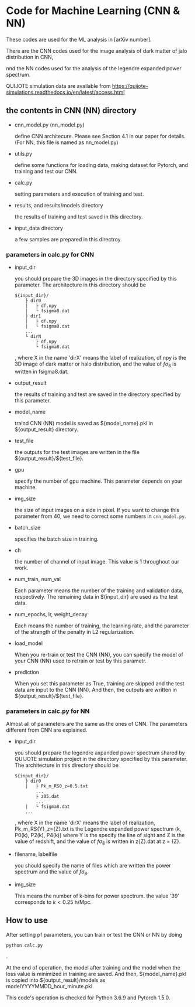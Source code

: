 # Code for Machine Learning (CNN & NN)

These codes are used for the ML analysis in [arXiv number].

There are the CNN codes used for the image analysis of dark matter of jalo distribution in CNN,

nnd the NN codes used for the analysis of the legendre expanded power spectrum.

QUIJOTE simulation data are available from https://quijote-simulations.readthedocs.io/en/latest/access.html

## the contents in CNN (NN) directory

- cnn_model.py (nn_model.py)

    define CNN architecure. Please see Section 4.1 in our paper for details. (For NN, this file is named as nn_model.py)

- utils.py

  define some functions for loading data, making dataset for Pytorch,  and training and test our CNN.

- calc.py

    setting parameters and execution of training and test.

- results, and results/models directory

    the results of training and test saved in this directory.

- input_data directory

    a few samples are prepared in this directroy.


### parameters in calc.py for CNN

- input_dir

    you should prepare the 3D images in the directory specified by this parameter. The architecture in this directory should be

    ```
    ${input_dir}/
        ├ dir0
        |   ├ df.npy
        |   └ fsigma8.dat
        ├ dir1
        |   ├ df.npy
        |   └ fsigma8.dat
        ...
        └ dirN
            ├ df.npy
            └ fsigma8.dat
    ```

    , where X in the name 'dirX' means the label of realization, df.npy is the 3D image of dark matter or halo distribution, and the value of $f\sigma_8$ is written in fsigma8.dat.

- output_result

    the results of training and test are saved in the directory specified by this parameter.

- model_name

    traind CNN (NN) model is saved as ${model_name}.pkl in ${output_result} directory.

- test_file

    the outputs for the test images are written in the file \${output_result}/\${test_file}.

- gpu

    specify the number of gpu machine. This parameter depends on your machine.

- img_size

    the size of input images on a side in pixel. If you want to change this parameter from 40, we need to correct some numbers in `cnn_model.py`.

- batch_size

    specifies the batch size in training.

- ch

    the number of channel of input image. This value is 1 throughout our work.

- num_train, num_val

    Each parameter means the number of the training and validation data, respectively. The remaining data in ${input_dir} are used as the test data.

- num_epochs, lr, weight_decay

  Each means the number of training, the learning rate, and the parameter of the strangth of the penalty in L2 regularization.

- load_model

  When you re-train or test the CNN (NN), you can specify the model of your CNN (NN) used to retrain or test by this parametr.

- prediction

  When you set this parameter as True, training are skipped and the test data are input to the CNN (NN). And then, the outputs are written in \${output_result}/\${test_file}.

### parameters in calc.py for NN

Almost all of parameters are the same as the ones of CNN. The parameters different from CNN are explained.

- input_dir

    you should prepare the legendre axpanded power spectrum shared by QUIJOTE simulation project in the directory specified by this parameter. The architecture in this directory should be

    ```
    ${input_dir}/
        ├ dir0
        |   ├ Pk_m_RS0_z=0.5.txt
            ...
            ├ z05.dat
            ...
        |   └ fsigma8.dat
        ...
    ```

    , where X in the name 'dirX' means the label of realization, Pk_m_RS{Y}_z={Z}.txt is the Legendre expanded power spectrum (k, P0(k), P2(k), P4(k)) where Y is the specify the line of sight and Z is the value of redshift, and the value of $f\sigma_8$ is written in z{Z}.dat at z = {Z}.

- filename, labelfile

    you should specify the name of files which are written the power spectrum and the value of $f \sigma_8$.

- img_size

    This means the number of k-bins for power spectrum. the value '39' corresponds to $k < 0.25$ h/Mpc.




## How to use

After setting pf parameters, you can train or test the CNN or NN by doing

```
python calc.py
```
.

At the end of operation, the model after training and the model when the loss value is minimized in training are saved. And then, \${model_name}.pkl is copied into \${output_result}/models as modelYYYYMMDD_hour_minute.pkl.

This code's operation is checked for Python 3.6.9 and Pytorch 1.5.0.